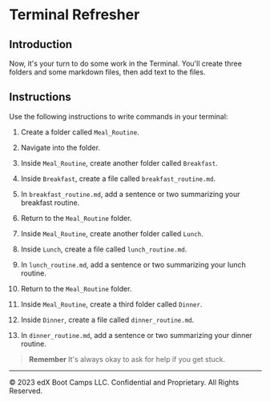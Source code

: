 # Terminal Refresher

## Introduction

Now, it's your turn to do some work in the Terminal. You'll create three folders and some markdown files, then add text to the files.

## Instructions

Use the following instructions to write commands in your terminal:

1. Create a folder called `Meal_Routine`.

2. Navigate into the folder.

3. Inside `Meal_Routine`, create another folder called `Breakfast`.

4. Inside `Breakfast`, create a file called `breakfast_routine.md`.

5. In `breakfast_routine.md`, add a sentence or two summarizing your breakfast routine.

6. Return to the `Meal_Routine` folder.

7. Inside `Meal_Routine`, create another folder called `Lunch`.

8. Inside `Lunch`, create a file called `lunch_routine.md`.

9. In `lunch_routine.md`, add a sentence or two summarizing your lunch routine.

10. Return to the `Meal_Routine` folder.

11. Inside `Meal_Routine`, create a third folder called `Dinner`.

12. Inside `Dinner`, create a file called `dinner_routine.md`.

13. In `dinner_routine.md`, add a sentence or two summarizing your dinner routine.

> **Remember** It's always okay to ask for help if you get stuck.

---


© 2023 edX Boot Camps LLC. Confidential and Proprietary. All Rights Reserved.

